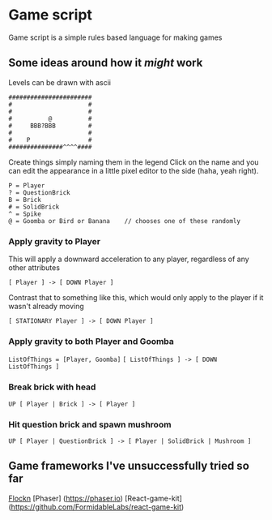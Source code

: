 # Game script

Game script is a simple rules based language for making games


## Some ideas around how it *might* work

Levels can be drawn with ascii
```
#######################
#                     #
#                     #
#          @          #
#     BBB?BBB         #
#                     #
#    P                #
###############^^^^####
```

Create things simply naming them in the legend
Click on the name and you can edit the appearance in a little pixel editor to the side (haha, yeah right).
```
P = Player
? = QuestionBrick
B = Brick
# = SolidBrick
^ = Spike
@ = Goomba or Bird or Banana    // chooses one of these randomly
```

### Apply gravity to Player
This will apply a downward acceleration to any player, regardless of any other attributes

```[ Player ] -> [ DOWN Player ]```

Contrast that to something like this, which would only apply to the player if it wasn't already moving

```[ STATIONARY Player ] -> [ DOWN Player ]```


### Apply gravity to both Player and Goomba

```ListOfThings = [Player, Goomba]```
```[ ListOfThings ] -> [ DOWN ListOfThings ]```


### Break brick with head

```UP [ Player | Brick ] -> [ Player ]```

### Hit question brick and spawn mushroom

```UP [ Player | QuestionBrick ] -> [ Player | SolidBrick | Mushroom ]```


## Game frameworks I've unsuccessfully tried so far ##

[Flockn](https://github.com/flockn/flockn)
[Phaser] (https://phaser.io)
[React-game-kit] (https://github.com/FormidableLabs/react-game-kit)
